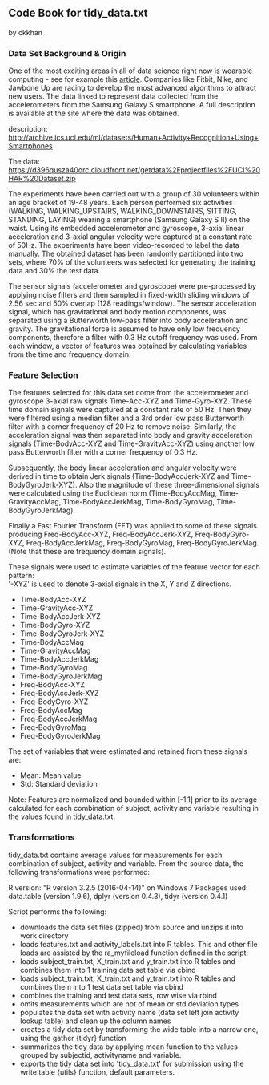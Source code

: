 ## Code Book for tidy_data.txt
by ckkhan


### Data Set Background & Origin
One of the most exciting areas in all of data science right now is wearable computing - see for example this [article](http://www.insideactivitytracking.com/data-science-activity-tracking-and-the-battle-for-the-worlds-top-sports-brand/). Companies like Fitbit, Nike, and Jawbone Up are racing to develop the most advanced algorithms to attract new users. The data linked to represent data collected from the accelerometers from the Samsung Galaxy S smartphone. A full description is available at the site where the data was obtained.

description: http://archive.ics.uci.edu/ml/datasets/Human+Activity+Recognition+Using+Smartphones

The data: https://d396qusza40orc.cloudfront.net/getdata%2Fprojectfiles%2FUCI%20HAR%20Dataset.zip

The experiments have been carried out with a group of 30 volunteers within an age bracket of 19-48 years. Each person performed six activities (WALKING, WALKING_UPSTAIRS, WALKING_DOWNSTAIRS, SITTING, STANDING, LAYING) wearing a smartphone (Samsung Galaxy S II) on the waist. Using its embedded accelerometer and gyroscope, 3-axial linear acceleration and 3-axial angular velocity were captured at a constant rate of 50Hz. The experiments have been video-recorded to label the data manually. The obtained dataset has been randomly partitioned into two sets, where 70% of the volunteers was selected for generating the training data and 30% the test data. 

The sensor signals (accelerometer and gyroscope) were pre-processed by applying noise filters and then sampled in fixed-width sliding windows of 2.56 sec and 50% overlap (128 readings/window). The sensor acceleration signal, which has gravitational and body motion components, was separated using a Butterworth low-pass filter into body acceleration and gravity. The gravitational force is assumed to have only low frequency components, therefore a filter with 0.3 Hz cutoff frequency was used. From each window, a vector of features was obtained by calculating variables from the time and frequency domain.


### Feature Selection
The features selected for this data set come from the accelerometer and gyroscope 3-axial raw signals Time-Acc-XYZ and Time-Gyro-XYZ. These time domain signals were captured at a constant rate of 50 Hz. Then they were filtered using a median filter and a 3rd order low pass Butterworth filter with a corner frequency of 20 Hz to remove noise. Similarly, the acceleration signal was then separated into body and gravity acceleration signals (Time-BodyAcc-XYZ and Time-GravityAcc-XYZ) using another low pass Butterworth filter with a corner frequency of 0.3 Hz. 

Subsequently, the body linear acceleration and angular velocity were derived in time to obtain Jerk signals (Time-BodyAccJerk-XYZ and Time-BodyGyroJerk-XYZ). Also the magnitude of these three-dimensional signals were calculated using the Euclidean norm (Time-BodyAccMag, Time-GravityAccMag, Time-BodyAccJerkMag, Time-BodyGyroMag, Time-BodyGyroJerkMag). 

Finally a Fast Fourier Transform (FFT) was applied to some of these signals producing Freq-BodyAcc-XYZ, Freq-BodyAccJerk-XYZ, Freq-BodyGyro-XYZ, Freq-BodyAccJerkMag, Freq-BodyGyroMag, Freq-BodyGyroJerkMag. (Note that these are frequency domain signals). 

These signals were used to estimate variables of the feature vector for each pattern:  
'-XYZ' is used to denote 3-axial signals in the X, Y and Z directions.

* Time-BodyAcc-XYZ
* Time-GravityAcc-XYZ
* Time-BodyAccJerk-XYZ
* Time-BodyGyro-XYZ
* Time-BodyGyroJerk-XYZ
* Time-BodyAccMag
* Time-GravityAccMag
* Time-BodyAccJerkMag
* Time-BodyGyroMag
* Time-BodyGyroJerkMag
* Freq-BodyAcc-XYZ
* Freq-BodyAccJerk-XYZ
* Freq-BodyGyro-XYZ
* Freq-BodyAccMag
* Freq-BodyAccJerkMag
* Freq-BodyGyroMag
* Freq-BodyGyroJerkMag

The set of variables that were estimated and retained from these signals are: 

* Mean: Mean value
* Std: Standard deviation

Note: Features are normalized and bounded within [-1,1] prior to its average calculated for each combination of subject, activity and variable resulting in the values found in tidy_data.txt.


### Transformations
tidy_data.txt contains average values for measurements for each combination of subject, activity and variable. From the source data, the following transformations were performed:

R version: "R version 3.2.5 (2016-04-14)" on Windows 7
Packages used: data.table (version 1.9.6), dplyr (version 0.4.3), tidyr (version 0.4.1)

Script performs the following:
* downloads the data set files (zipped) from source and unzips it into work directory
* loads features.txt and activity_labels.txt into R tables. This and other file loads are assisted by the ra_myfileload function defined in the script.
* loads subject_train.txt, X_train.txt and y_train.txt into R tables and combines them into 1 training data set table via cbind
* loads subject_train.txt, X_train.txt and y_train.txt into R tables and combines them into 1 test data set table via cbind
* combines the training and test data sets, row wise via rbind
* omits measurements which are not of mean or std deviation types
* populates the data set with activity name (data set left join activity lookup table) and clean up the column names
* creates a tidy data set by transforming the wide table into a narrow one, using the gather {tidyr} function
* summarizes the tidy data by applying mean function to the values grouped by subjectid, activityname and variable.
* exports the tidy data set into 'tidy_data.txt' for submission using the write.table {utils} function, default parameters.
